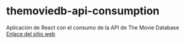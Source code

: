 # themoviedb-api-consumption
Aplicación de React con el consumo de la API de The Movie Database
[Enlace del sitio web](https://appmoviesreact.netlify.app/)
